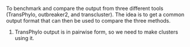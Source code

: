 To benchmark and compare the output from three different tools (TransPhylo, outbreaker2, and transcluster). The idea is to get a common output format that can then be used to compare the three methods.

1. TransPhylo output is in pairwise form, so we need to make clusters using it.

